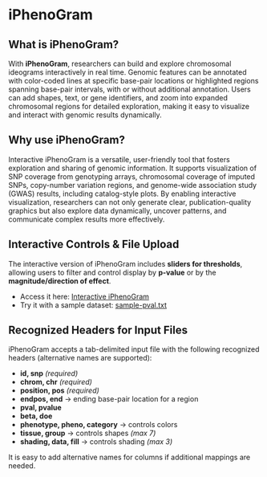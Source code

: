 # iPhenoGram  

## What is iPhenoGram?  
With **iPhenoGram**, researchers can build and explore chromosomal ideograms interactively in real time. Genomic features can be annotated with color-coded lines at specific base-pair locations or highlighted regions spanning base-pair intervals, with or without additional annotation. Users can add shapes, text, or gene identifiers, and zoom into expanded chromosomal regions for detailed exploration, making it easy to visualize and interact with genomic results dynamically.  

## Why use iPhenoGram?  
Interactive iPhenoGram is a versatile, user-friendly tool that fosters exploration and sharing of genomic information. It supports visualization of SNP coverage from genotyping arrays, chromosomal coverage of imputed SNPs, copy-number variation regions, and genome-wide association study (GWAS) results, including catalog-style plots. By enabling interactive visualization, researchers can not only generate clear, publication-quality graphics but also explore data dynamically, uncover patterns, and communicate complex results more effectively.  

## Interactive Controls & File Upload  
The interactive version of iPhenoGram includes **sliders for thresholds**, allowing users to filter and control display by **p-value** or by the **magnitude/direction of effect**.  

- Access it here: [Interactive iPhenoGram](https://ritchielab.org/devel/iPhenoGram/)  
- Try it with a sample dataset: [sample-pval.txt](https://ritchielab.org/devel/iPhenoGram/examples/sample-pval.txt)  

## Recognized Headers for Input Files  
iPhenoGram accepts a tab-delimited input file with the following recognized headers (alternative names are supported):  

- **id, snp** *(required)*  
- **chrom, chr** *(required)*  
- **position, pos** *(required)*  
- **endpos, end** → ending base-pair location for a region  
- **pval, pvalue**  
- **beta, doe**  
- **phenotype, pheno, category** → controls colors  
- **tissue, group** → controls shapes *(max 7)*  
- **shading, data, fill** → controls shading *(max 3)*  

It is easy to add alternative names for columns if additional mappings are needed.  
